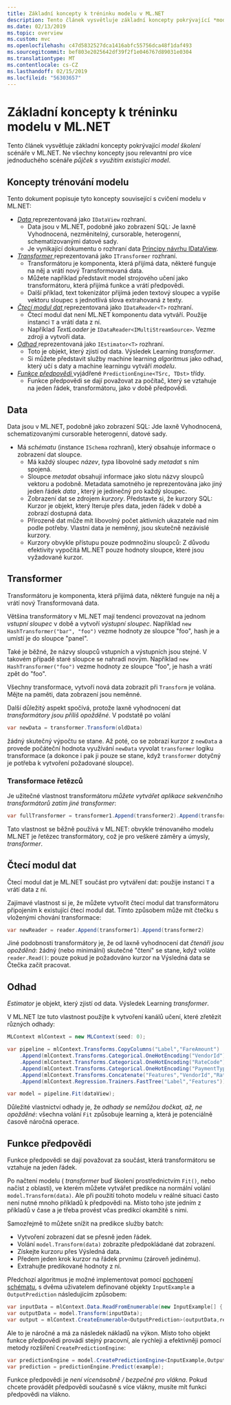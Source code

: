 ```yaml
---
title: Základní koncepty k tréninku modelu v ML.NET
description: Tento článek vysvětluje základní koncepty pokrývající *model školení* scénáře v ML.NET. Ne všechny koncepty jsou relevantní pro více jednoduchého scénáře *půjček s využitím existující model*.
ms.date: 02/13/2019
ms.topic: overview
ms.custom: mvc
ms.openlocfilehash: c47d5832527dca1416abfc55756dca48f1daf493
ms.sourcegitcommit: bef803e2025642df39f2f1e046767d89031e0304
ms.translationtype: MT
ms.contentlocale: cs-CZ
ms.lasthandoff: 02/15/2019
ms.locfileid: "56303657"
---
```

# <a name="basic-concepts-for-model-training-in-mlnet"></a>Základní koncepty k tréninku modelu v ML.NET

Tento článek vysvětluje základní koncepty pokrývající *model školení* scénáře v ML.NET. Ne všechny koncepty jsou relevantní pro více jednoduchého scénáře *půjček s využitím existující model*.

## <a name="model-training-concepts"></a>Koncepty trénování modelu

Tento dokument popisuje tyto koncepty související s cvičení modelu v ML.NET:

- [*Data* ](#data) reprezentovaná jako `IDataView` rozhraní.
  - Data jsou v ML.NET, podobně jako zobrazení SQL: Je laxně Vyhodnocená, nezměnitelný, cursorable, heterogenní, schematizovanými datové sady. 
  - Je vynikající dokumentu o rozhraní data [Principy návrhu IDataView](https://github.com/dotnet/machinelearning/blob/master/docs/code/IDataViewDesignPrinciples.md).
- [*Transformer* ](#transformer) reprezentovaná jako `ITransformer` rozhraní.
  - Transformátoru je komponenta, která přijímá data, některé funguje na něj a vrátí nový Transformovaná data.
  - Můžete například představit model strojového učení jako transformátoru, která přijímá funkce a vrátí předpovědi.
  - Další příklad, text tokenizátor přijímá jeden textový sloupec a vypíše vektoru sloupec s jednotlivá slova extrahovaná z texty.
- [*Čtecí modul dat* ](#data-reader) reprezentovaná jako `IDataReader<T>` rozhraní.
  - Čtecí modul dat není ML.NET komponentu data vytváří. Použije instanci `T` a vrátí data z ní. 
  - Například *TextLoader* je `IDataReader<IMultiStreamSource>`. Vezme zdroji a vytvoří data. 
- [*Odhad* ](#estimator) reprezentovaná jako `IEstimator<T>` rozhraní.
  - Toto je objekt, který zjistí od data. Výsledek Learning *transformer*.
  - Si můžete představit služby machine learning *algoritmus* jako odhad, který učí s daty a machine learningu vytváří *modelu*.
- [*Funkce předpovědi* ](#prediction-function) vyjádřené `PredictionEngine<TSrc, TDst>` třídy.
  - Funkce předpovědi se dají považovat za počítač, který se vztahuje na jeden řádek, transformátoru, jako v době předpovědi.

## <a name="data"></a>Data

Data jsou v ML.NET, podobně jako zobrazení SQL: Jde laxně Vyhodnocená, schematizovanými cursorable heterogenní, datové sady.

- Má *schématu* (instance `ISchema` rozhraní), který obsahuje informace o zobrazení dat sloupce.
  - Má každý sloupec *název*, *typ*a libovolné sady *metadat* s ním spojená.
  - Sloupce *metadat* obsahují informace jako slotu názvy sloupců vektoru a podobně. Metadata samotného je reprezentována jako jiný jeden řádek *data* , který je jedinečný pro každý sloupec.
  - Zobrazení dat se zdrojem *kurzory*. Představte si, že kurzory SQL: Kurzor je objekt, který Iteruje přes data, jeden řádek v době a zobrazí dostupná data.
  - Přirozeně dat může mít libovolný počet aktivních ukazatele nad ním podle potřeby. Vlastní data je neměnný, jsou skutečně nezávislé kurzory.
  - Kurzory obvykle přístupu pouze podmnožinu sloupců: Z důvodu efektivity vypočítá ML.NET pouze hodnoty sloupce, které jsou vyžadované kurzor.

## <a name="transformer"></a>Transformer

Transformátoru je komponenta, která přijímá data, některé funguje na něj a vrátí nový Transformovaná data.

Většina transformátory v ML.NET mají tendenci provozovat na jednom *vstupní sloupec* v době a vytvoří *výstupní sloupec*. Například `new HashTransformer("bar", "foo")` vezme hodnoty ze sloupce "foo", hash je a umístí je do sloupce "panel". 

Také je běžné, že názvy sloupců vstupních a výstupních jsou stejné. V takovém případě staré sloupce se nahradí novým. Například `new HashTransformer("foo")` vezme hodnoty ze sloupce "foo", je hash a vrátí zpět do "foo". 

Všechny transformace, vytvoří nová data zobrazit při `Transform` je volána. Mějte na paměti, data zobrazení jsou neměnné.

Další důležitý aspekt spočívá, protože laxně vyhodnocení dat *transformátory jsou příliš opožděné*. V podstatě po volání

```csharp
var newData = transformer.Transform(oldData)
```

žádný skutečný výpočtu se stane. Až poté, co se zobrazí kurzor z `newData` a provede počáteční hodnota využívání `newData` vyvolat `transformer` logiku transformace (a dokonce i pak ji pouze se stane, když `transformer` dotyčný je potřeba k vytvoření požadované sloupce).

### <a name="transformer-chains"></a>Transformace řetězců

Je užitečné vlastnost transformátoru *můžete vytvářet aplikace sekvenčního transformátorů zatím jiné transformer*:

```csharp
var fullTransformer = transformer1.Append(transformer2).Append(transformer3);
```

Tato vlastnost se běžně používá v ML.NET: obvykle trénovaného modelu ML.NET je řetězec transformátory, což je pro veškeré záměry a úmysly, *transformer*.

## <a name="data-reader"></a>Čtecí modul dat

Čtecí modul dat je ML.NET součást pro vytváření dat: použije instanci `T` a vrátí data z ní.

Zajímavé vlastnost si je, že můžete vytvořit čtecí modul dat transformátoru připojením k existující čtecí modul dat. Tímto způsobem může mít čtečku s vloženými chování transformace:

```csharp
var newReader = reader.Append(transformer1).Append(transformer2)
```

Jiné podobnosti transformátory je, že od laxně vyhodnocení dat *čtenáři jsou opožděná*: žádný (nebo minimální) skutečné "čtení" se stane, když voláte `reader.Read()`: pouze pokud je požadováno kurzor na Výsledná data se Čtečka začít pracovat.

## <a name="estimator"></a>Odhad

*Estimator* je objekt, který zjistí od data. Výsledek Learning *transformer*.

V ML.NET lze tuto vlastnost použijte k vytvoření kanálů učení, které zřetězit různých odhady:

```csharp
MLContext mlContext = new MLContext(seed: 0);

var pipeline = mlContext.Transforms.CopyColumns("Label","FareAmount")
    .Append(mlContext.Transforms.Categorical.OneHotEncoding("VendorId"))
    .Append(mlContext.Transforms.Categorical.OneHotEncoding("RateCode"))
    .Append(mlContext.Transforms.Categorical.OneHotEncoding("PaymentType"))
    .Append(mlContext.Transforms.Concatenate("Features","VendorId","RateCode","PassengerCount","TripTime","TripDistance","PaymentType"))
    .Append(mlContext.Regression.Trainers.FastTree("Label","Features"));

var model = pipeline.Fit(dataView);
```

Důležité vlastnictví odhady je, že *odhady se nemůžou dočkat, až, ne opožděné*: všechna volání `Fit` způsobuje learning a, která je potenciálně časově náročná operace.

## <a name="prediction-function"></a>Funkce předpovědi

Funkce předpovědi se dají považovat za součást, která transformátoru se vztahuje na jeden řádek.

Po načtení modelu ( *transformer* buď školení prostřednictvím `Fit()`, nebo načíst z oblasti), ve kterém můžete vytvářet predikce na normální volání `model.Transform(data)`. Ale při použití tohoto modelu v reálné situaci často není nutné mnoho příkladů k předpovědi na. Místo toho jste jedním z příkladů v čase a je třeba provést včas predikcí okamžitě s nimi.

Samozřejmě to můžete snížit na predikce služby batch:

- Vytvoření zobrazení dat se přesně jeden řádek.
- Volání `model.Transform(data)` zobrazíte předpokládané dat zobrazení.
- Získejte kurzoru přes Výsledná data.
- Předem jeden krok kurzor na řádek prvnímu (zároveň jedinému).
- Extrahujte predikované hodnoty z ní.

Předchozí algoritmus je možné implementovat pomocí [pochopení schématu](https://github.com/dotnet/machinelearning/blob/master/docs/code/SchemaComprehension.md), s dvěma uživatelem definované objekty `InputExample` a `OutputPrediction` následujícím způsobem:

```csharp
var inputData = mlContext.Data.ReadFromEnumerable(new InputExample[] { example });
var outputData = model.Transform(inputData);
var output = mlContext.CreateEnumerable<OutputPrediction>(outputData,reuseRowObject:false).First();
```

Ale to je náročné a má za následek nákladů na výkon. Místo toho objekt funkce předpovědi provádí stejný pracovní, ale rychleji a efektivněji pomocí metody rozšíření `CreatePredictionEngine`:

```csharp
var predictionEngine = model.CreatePredictionEngine<InputExample,OutputPrediction>(mlContext);
var prediction = predictionEngine.Predict(example);
```

Funkce předpovědi je *není vícenásobně / bezpečné pro vlákna*. Pokud chcete provádět předpovědi současně s více vlákny, musíte mít funkci předpovědi na vlákno.
